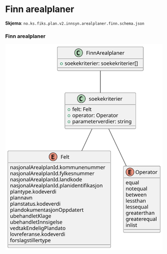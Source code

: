 # Finn arealplaner

**Skjema**: `no.ks.fiks.plan.v2.innsyn.arealplaner.finn.schema.json`

### Finn arealplaner

![arealplaner-finn](arealplaner-finn.svg)